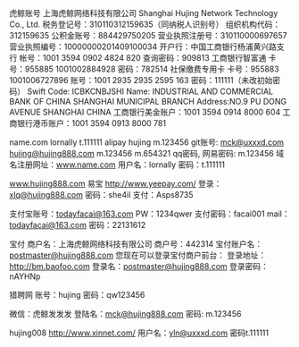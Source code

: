 虎鲸账号
上海虎鲸网络科技有限公司
Shanghai Hujing Network Technology Co., Ltd.
税务登记号：310110312159635（同纳税人识别号）
组织机构代码：312159635
公积金账号：884429750205
营业执照注册号：310110000697657
营业执照编号：10000000201409100034
开户行：中国工商银行杨浦黄兴路支行
帐号：1001 3594 0902 4824 820
查询密码：909813
工商银行智富通
卡号：955885 1001002884928
密码：782514
社保缴费专用卡
卡号：955883 1001006727896
账号：1001 2935 2935 2595 163
密码：111111（未改初始密码）
Swift Code: ICBKCNBJSHI
Name: INDUSTRIAL AND COMMERCIAL BANK OF CHINA SHANGHAI MUNICIPAL BRANCH
Address:NO.9 PU DONG AVENUE SHANGHAI CHINA
工商银行美金账户：1001 3594 0914 8000 604
工商银行港币账户：1001 3594 0913 8000 781

name.com
lornally
t.111111
alipay
hujing  m.123456
git账号: mck@uxxxd.com
hujing@hujing888.com
m.123456
m.654321
qq密码, 网易密码: m.123456
域名注册网址：www.name.com
用户名：lornally    密码：t.111111

www.hujing888.com
易宝 http://www.yeepay.com/
登录：xlq@hujing888.com
密码：she4il
支付：Asps8735

支付宝账号：todayfacai@163.com
PW：1234qwer
支付密码：facai001
mail：todayfacai@163.com
密码：22131612


宝付
商户名：上海虎鲸网络科技有限公司
商户号：442314
宝付账户名：postmaster@hujing888.com
   您现在可以登录宝付商户前台：
登录地址：http://bm.baofoo.com
登录名：postmaster@hujing888.com
登录密码：nAYHNp


猎聘网
账号：hujing
密码：qw123456


微信：虎鲸发发发
登陆名：mck@hujing888.com
密码: m.123456

 hujing008
 http://www.xinnet.com/
用户名：yln@uxxxd.com  密码t.111111
